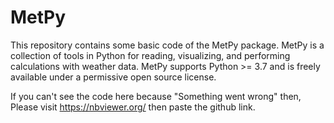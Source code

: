 # MetPy
This repository contains some basic code of the MetPy package. MetPy is a collection of tools in Python for reading, visualizing, and performing calculations with weather data. MetPy supports Python >= 3.7 and is freely available under a permissive open source license.

If you can't see the code here because "Something went wrong" then, Please visit https://nbviewer.org/ then paste the github link. 

